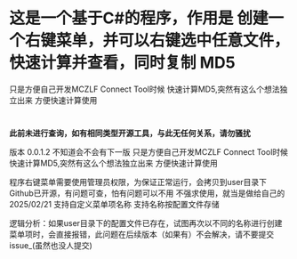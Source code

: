 # **这是一个基于C#的程序，作用是 创建一个右键菜单，并可以右键选中任意文件，快速计算并查看，同时复制 MD5**
只是方便自己开发MCZLF Connect Tool时候
快速计算MD5,突然有这么个想法独立出来
方便快速计算使用
# 
**此前未进行查询，如有相同类型开源工具，与此无任何关系，请勿骚扰**

版本 0.0.1.2 
不知道会不会有下一版
只是方便自己开发MCZLF Connect Tool时候
快速计算MD5,突然有这么个想法独立出来
方便快速计算使用

程序右键菜单需要使用管理员权限，为保证正常运行，会拷贝到user目录下
Github已开源，有问题可查，怕有问题可以不用
不强求使用，就当是做给自己的
2025/02/21 支持自定义菜单项名称 支持名称按配置文件存储

逻辑分析：如果user目录下的配置文件已存在，试图再次以不同的名称进行创建菜单项时，会直接报错，此问题在后续版本（如果有）不会解决，请不要提交issue_(虽然也没人提交)
